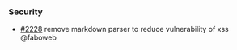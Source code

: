 ### Security

- [\#2228](https://github.com/cosmos/voyager/pull/2309) remove markdown parser to reduce vulnerability of xss @faboweb